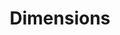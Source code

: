 ---
bigquery: https://console.cloud.google.com/bigquery?p=covid-19-dimensions-ai&page=table&d=data&t=publications
contributors: Digital Science, https://www.digital-science.com/
cost: Free for personal, non-commercial use.
description: Dimensions contains more than 100 million publications, ranging from
  articles published in scholarly journals, books and book chapters, to preprints
  and conference proceedings. All publications are contextualized with linked data
  sets, funding, publications, patents, clinical trials, and policy documents. You
  can also view associated categories, funders, institutions, and researcher profiles.
documentation: https://docs.dimensions.ai/bigquery/index.html
last_edit: Mon, 04 Apr 2022 19:04:00 GMT
location: https://www.dimensions.ai/products/free/
maintained_by: Digital Science, https://www.digital-science.com/
schema_fields: '[''original_assignee'', ''funding_aud'', ''grant_number'', ''current_assignee_countries'',
  ''funding_chf'', ''conditions'', ''associated_publication_arxiv_id'', ''external_ids'',
  ''end_date'', ''license'', ''assignee_orgs'', ''funder_org'', ''reference_ids'',
  ''category_uoa'', ''book_series_title'', ''mesh_terms'', ''type'', ''source_id'',
  ''funding_gbp'', ''filing_status'', ''funding_nzd'', ''category_rcdc'', ''embargo_date'',
  ''repository_id'', ''end_year'', ''description'', ''current_assignee'', ''research_orgs'',
  ''publication_date'', ''category_sdg'', ''issue'', ''organisation_details'', ''active_years'',
  ''altmetrics'', ''supporting_grant_ids'', ''family_id'', ''date_online'', ''date_normal'',
  ''book_title'', ''citation_string'', ''concepts'', ''original_assignee_orgs'', ''open_access_categories'',
  ''status'', ''start_date'', ''conference'', ''publication_year'', ''funding_details'',
  ''gender'', ''original_abstract'', ''created_date'', ''labels'', ''types'', ''subtitles'',
  ''funding_eur'', ''ipcr'', ''year'', ''expiration_year'', ''funder_orgs'', ''language'',
  ''funder_countries'', ''category_icrp_ct'', ''date_imported_gbq'', ''associated_publication_doi'',
  ''wikipedia_url'', ''repository_name'', ''citations_count'', ''eisbn'', ''links'',
  ''interventions'', ''funding_jpy'', ''inventor_names'', ''citations'', ''date_modified'',
  ''parent_id'', ''date_print'', ''repository_url'', ''id'', ''arxiv_id'', ''family_members_ids'',
  ''journal'', ''funding_usd'', ''proceedings_title'', ''original_assignee_countries'',
  ''name'', ''abstract'', ''research_org_country_names'', ''family_count'', ''address'',
  ''granted_year'', ''category_for'', ''email_address'', ''associated_publication_pmid'',
  ''category_hrcs_rac'', ''doi'', ''date'', ''funding_amount'', ''metrics'', ''jurisdiction'',
  ''title'', ''acronym'', ''category_hra'', ''priority_date'', ''legal_events'', ''clinical_trial_ids'',
  ''original_title'', ''funder_org_cities'', ''funder_org_countries'', ''category_icrp_cso'',
  ''funding_currency'', ''legal_status'', ''relationships'', ''acronyms'', ''open_access_categories_v2'',
  ''pmid'', ''brief_title'', ''researcher_ids'', ''kind'', ''phase'', ''cited_by_ids'',
  ''category_bra'', ''research_org_cities'', ''aliases'', ''registry'', ''application_number'',
  ''funding_cad'', ''editors'', ''research_org_countries'', ''funder_org_state_codes'',
  ''investigators'', ''publication_ids'', ''associated_grant_ids'', ''mesh_headings'',
  ''filing_date'', ''research_org_state_codes'', ''funder_org_acronyms'', ''publisher'',
  ''patent_ids'', ''granted_date'', ''pmcid'', ''isbn'', ''date_inserted'', ''categories'',
  ''current_assignee_orgs'', ''start_year'', ''linkout'', ''acknowledgements'', ''filing_year'',
  ''established'', ''funding_cny'', ''category_hrcs_hc'', ''resulting_publication_doi'',
  ''volume'', ''pages'', ''journal_lists'', ''research_org_state_names'', ''research_org_city_names'',
  ''expiration_date'', ''assignee_countries'', ''cpc'', ''resulting_publication_ids'',
  ''authors'', ''priority_year'', ''foa_number'', ''associated_publication_id'']'
shortname: dimensions
tags:
- scholarly literature
- patents
- funding
- clinical trials
- academic profiles
terms_of_use: 'Use of both the Dimensions COVID-19 dataset and full Dimensions dataset
  are subject to the Dimensions Terms of use: https://www.dimensions.ai/policies-terms-legal '
title: Dimensions
uuid: dcff88bd-fe6b-4fdb-8159-809bf9d7bc1c
---